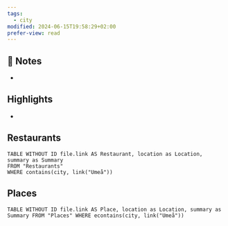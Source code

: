 ```yaml
---
tags:
  - city
modified: 2024-06-15T19:58:29+02:00
prefer-view: read
---
```

## 📝 Notes
- 

## Highlights
-

## Restaurants

```dataview  
TABLE WITHOUT ID file.link AS Restaurant, location as Location, summary as Summary
FROM "Restaurants"
WHERE contains(city, link("Umeå"))
```

## Places

```dataview  
TABLE WITHOUT ID file.link AS Place, location as Location, summary as Summary FROM "Places" WHERE econtains(city, link("Umeå"))
```
